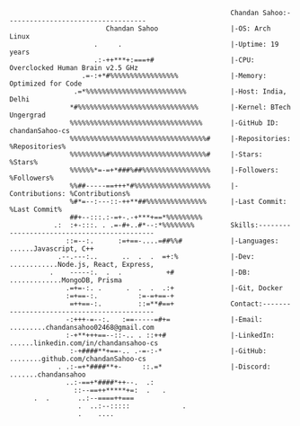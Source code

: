                                                            Chandan Sahoo:-----------------------------------
                            Chandan Sahoo                  |-OS: Arch Linux
                         .     .                           |-Uptime: 19 years
                         .:-++***+:===+#                   |-CPU: Overclocked Human Brain v2.5 GHz
                      .=-:+*#%%%%%%%%%%%%%%%%%             |-Memory: Optimized for Code
                    .=*%%%%%%%%%%%%%%%%%%%%%%%%%           |-Host: India, Delhi
                   *#%%%%%%%%%%%%%%%%%%%%%%%%%%%%%%        |-Kernel: BTech Ungergrad
                   %%%%%%%%%%%%%%%%%%%%%%%%%%%%%%%%%       |-GitHub ID: chandanSahoo-cs
                   %%%%%%%%%%%%%%%%%%%%%%%%%%%%%%%%%%#     |-Repositories: %Repositories%
                   %%%%%%%%%#%%%%%%%%%%%%%%%%%%%%%%%%#     |-Stars: %Stars%
                   %%%%%%*=-=+*###%##%%%%%%%%%%%%%%%%%     |-Followers: %Followers%
                   %%##-----==+++*#%%%%%%%%%%%%%%%%%%%     |-Contributions: %Contributions%
                   %#*=--:---::-++**##%%%%%%%%%%%%%%%      |-Last Commit: %Last Commit%
                   ##+--:::.:-=+-.-+***+==*%%%%%%%%%        
               .:  :+-:::. . .=-#+..#*--:*%%%%%%%%         Skills:-------------------------------------------- 
                  ::=--:.      :=+==-....=##%%#            |-Languages: ......Javascript, C++
                .--.---:..      ..  .  .  =+:%             |-Dev: ............Node.js, React, Express, 
              .    -----:.  .  .           +#              |-DB: .............MongoDB, Prisma
                  .=+=-:. .      .  .  .  .:+              |-Git, Docker
                  :=+==-:.          :=-=+==-+               
                   =++==-:.         ::=**#==+              Contact:-------------------------------------------
                  -:+++-=--:.   :==-----=#+=               |-Email: .........chandansahoo02468@gmail.com
                  :-+**+++==--::-.. . ::++#                |-LinkedIn: ......linkedin.com/in/chandansahoo-cs
                   :-+####**+==-.. .-=-:-*                 |-GitHub: ........github.com/chandanSahoo-cs
                . .:-=+*####**+-     ::.=*                 |-Discord: .......chandansahoo 
                  ..:-==+*####*++--.  .:                   
                    ::--==++*****+=:  .   .                
          .  .       ..:--====++===                         
                     .  ..:--:::::             .            
                     .    ....  
